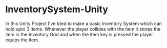 # InventorySystem-Unity

In this Unity Project I've tried to make a basic Inventory System which can hold upto 3 items.
Whenever the player collides with the item it stores the item in the Inventory Grid and when the item key is pressed the player equips the item.

